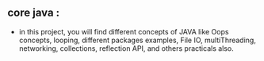 ## core java :
- in this project, you will find different concepts of JAVA like Oops concepts, looping, different packages examples, File IO, multiThreading, networking, collections, reflection API, and others practicals also.
